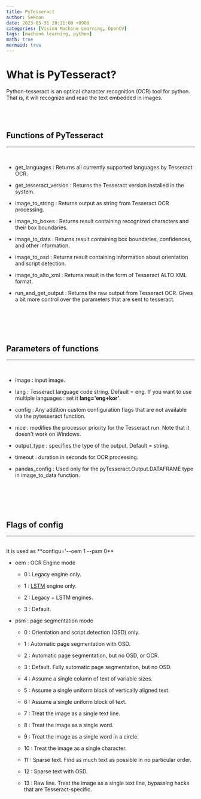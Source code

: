 ```yaml
---
title: PyTesseract
author: SeHoon
date: 2023-05-31 20:11:00 +0900
categories: [Vision Machine Learning, OpenCV]
tags: [machine learning, python]
math: true
mermaid: true
---
```


# What is PyTesseract?
Python-tesseract is an optical character recognition (OCR) tool for python. That is, it will recognize and read the text embedded in images.
<br><br><br><br>

## Functions of PyTesseract
---
<br>

+ get_languages : Returns all currently supported languages by Tesseract OCR.

+ get_tesseract_version : Returns the Tesseract version installed in the system.

+ image_to_string : Returns output as string from Tesseract OCR processing.

+ image_to_boxes : Returns result containing recognized characters and their box boundaries.

+ image_to_data : Returns result containing box boundaries, confidences, and other information.

+ image_to_osd : Returns result containing information about orientation and script detection.

+ image_to_alto_xml : Returns result in the form of Tesseract ALTO XML format.

+ run_and_get_output : Returns the raw output from Tesseract OCR. Gives a bit more control over the parameters that are sent to tesseract.

<br><br><br><br>

## Parameters of functions
---
<br>

+ image : input image.

+ lang : Tesseract language code string. Default = eng. If you want to use multiple languages : set it **lang='eng+kor'**.

+ config : Any addition custom configuration flags that are not available via the pytesseract function.

+ nice : modifies the processor priority for the Tesseract run. Note that it doesn't work on Windows.

+ output_type : specifies the type of the output. Default = string.

+ timeout : duration in seconds for OCR processing.

+ pandas_config : Used only for the pyTesseract.Output.DATAFRAME type in image_to_data function.


<br><br><br><br>

## Flags of config
---
<br>
It is used as **configu='--oem 1 --psm 0**

+ oem : OCR Engine mode

    + 0 : Legacy engine only.
    
    + 1 : [LSTM](https://csh970605.github.io/posts/LSTM/) engine only.

    + 2 : Legacy + LSTM engines.

    + 3 : Default.

+ psm : page segmentation mode

    + 0 : Orientation and script detection (OSD) only.

    + 1 : Automatic page segmentation with OSD.

    + 2 : Automatic page segmentation, but no OSD, or OCR.

    + 3 : Default. Fully automatic page segmentation, but no OSD.

    + 4 : Assume a single column of text of variable sizes.

    + 5 : Assume a single uniform block of vertically aligned text.

    + 6 : Assume a single uniform block of text.

    + 7 : Treat the image as a single text line.

    + 8 : Treat the image as a single word.

    + 9 : Treat the image as a single word in a circle.

    + 10 : Treat the image as a single character.

    + 11 : Sparse text. Find as much text as possible in no particular order.

    + 12 : Sparse text with OSD.

    + 13 : Raw line. Treat the image as a single text line, bypassing hacks that are Tesseract-specific.

    
    
